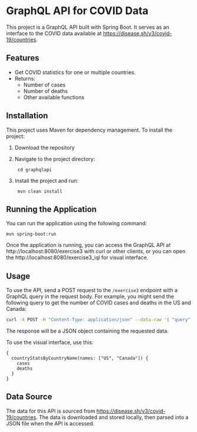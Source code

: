 # GraphQL API for COVID Data

This project is a GraphQL API built with Spring Boot. It serves as an interface to the COVID data available at https://disease.sh/v3/covid-19/countries.

## Features

- Get COVID statistics for one or multiple countries.
- Returns:
  - Number of cases
  - Number of deaths
  - Other available functions

## Installation

This project uses Maven for dependency management. To install the project:

1. Download the repository
2. Navigate to the project directory:

   ```
    cd graphqlapi
   ```

3. Install the project and run:

   ```
    mvn clean install
   ```

## Running the Application

You can run the application using the following command:

```
mvn spring-boot:run
```

Once the application is running, you can access the GraphQL API at http://localhost:8080/exercise3 with curl or 
other clients, or you can open the http://localhost:8080/exercise3_iql for visual interface.

## Usage

To use the API, send a POST request to the `/exercise3` endpoint with a GraphQL query in the request body. For example, you might send the following query to get the number of COVID cases and deaths in the US and Canada:

```sh
curl -X POST -H "Content-Type: application/json" --data-raw '{ "query": "{ countryStatsByCountryName(names: [\"US\", \"Canada\"]) { cases, deaths } }" }' http://localhost:8080/exercise3
```

The response will be a JSON object containing the requested data.

To use the visual interface, use this:
```
{
  countryStatsByCountryName(names: ["US", "Canada"]) {
    cases
    deaths
  }
}
```

## Data Source

The data for this API is sourced from https://disease.sh/v3/covid-19/countries. The data is downloaded and stored locally, then parsed into a JSON file when the API is accessed.

